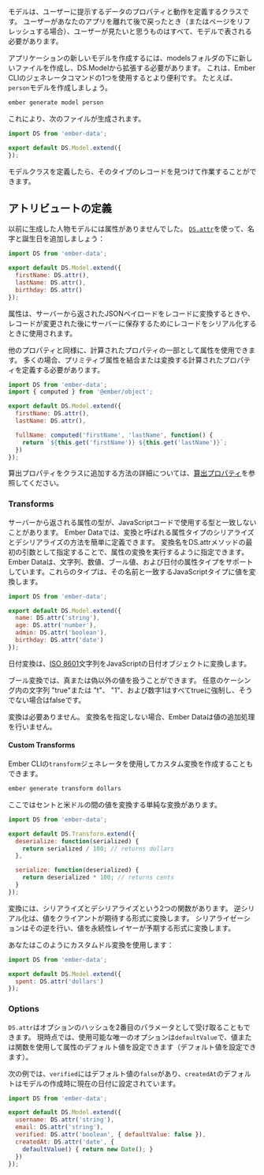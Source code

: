 <!--
A model is a class that defines the properties and behavior of the
data that you present to the user. Anything that the user expects to see
if they leave your app and come back later (or if they refresh the page)
should be represented by a model.
-->

モデルは、ユーザーに提示するデータのプロパティと動作を定義するクラスです。
ユーザーがあなたのアプリを離れて後で戻ったとき（またはページをリフレッシュする場合）、ユーザーが見たいと思うものはすべて、モデルで表される必要があります。

<!--
When you want a new model for your application you need to create a new file
under the models folder and extend from `DS.Model`. This is more conveniently
done by using one of Ember CLI's generator commands. For instance, let's create
a `person` model:
-->

アプリケーションの新しいモデルを作成するには、modelsフォルダの下に新しいファイルを作成し、DS.Modelから拡張する必要があります。
これは、Ember CLIのジェネレータコマンドの1つを使用するとより便利です。
たとえば、`person`モデルを作成しましょう。

```bash
ember generate model person
```

<!--
This will generate the following file:
-->

これにより、次のファイルが生成されます。

```app/models/person.js
import DS from 'ember-data';

export default DS.Model.extend({
});
```

<!--
After you have defined a model class, you can start [finding](../finding-records)
and [working with records](../creating-updating-and-deleting-records) of that type.
-->

モデルクラスを定義したら、そのタイプのレコードを見つけて作業することができます。

<!--
## Defining Attributes
-->

## アトリビュートの定義

<!--
The `person` model we generated earlier didn't have any attributes. Let's
add first and last name, as well as the birthday, using [`DS.attr`](https://www.emberjs.com/api/ember-data/2.16/classes/DS/methods/attr?anchor=attr):
-->

以前に生成した人物モデルには属性がありませんでした。
[`DS.attr`](https://www.emberjs.com/api/ember-data/2.16/classes/DS/methods/attr?anchor=attr)を使って、名字と誕生日を追加しましょう：

```app/models/person.js
import DS from 'ember-data';

export default DS.Model.extend({
  firstName: DS.attr(),
  lastName: DS.attr(),
  birthday: DS.attr()
});
```

<!--
Attributes are used when turning the JSON payload returned from your
server into a record, and when serializing a record to save back to the
server after it has been modified.
-->

属性は、サーバーから返されたJSONペイロードをレコードに変換するときや、レコードが変更された後にサーバーに保存するためにレコードをシリアル化するときに使用されます。

<!--
You can use attributes like any other property, including as part of a
computed property. Frequently, you will want to define computed
properties that combine or transform primitive attributes.
-->

他のプロパティと同様に、計算されたプロパティの一部として属性を使用できます。
多くの場合、プリミティブ属性を結合または変換する計算されたプロパティを定義する必要があります。

```app/models/person.js
import DS from 'ember-data';
import { computed } from '@ember/object';

export default DS.Model.extend({
  firstName: DS.attr(),
  lastName: DS.attr(),

  fullName: computed('firstName', 'lastName', function() {
    return `${this.get('firstName')} ${this.get('lastName')}`;
  })
});
```

<!--
For more about adding computed properties to your classes, see [Computed
Properties](../../object-model/computed-properties).
-->

算出プロパティをクラスに追加する方法の詳細については、[算出プロパティ](../../object-model/computed-properties)を参照してください。

### Transforms

<!--
You may find the type of an attribute returned by the server does not
match the type you would like to use in your JavaScript code. Ember
Data allows you to define simple serialization and deserialization
methods for attribute types called transforms. You can specify that
you would like a transform to run for an attribute by providing the
transform name as the first argument to the `DS.attr` method. Ember Data
supports attribute types of `string`, `number`, `boolean`, and `date`,
which coerce the value to the JavaScript type that matches its name.
-->

サーバーから返される属性の型が、JavaScriptコードで使用する型と一致しないことがあります。
Ember Dataでは、変換と呼ばれる属性タイプのシリアライズとデシリアライズの方法を簡単に定義できます。
変換名をDS.attrメソッドの最初の引数として指定することで、属性の変換を実行するように指定できます。
Ember Dataは、文字列、数値、ブール値、および日付の属性タイプをサポートしています。これらのタイプは、その名前と一致するJavaScriptタイプに値を変換します。

```app/models/person.js
import DS from 'ember-data';

export default DS.Model.extend({
  name: DS.attr('string'),
  age: DS.attr('number'),
  admin: DS.attr('boolean'),
  birthday: DS.attr('date')
});
```

<!--
The `date` transform will transform an
[ISO 8601](https://en.wikipedia.org/wiki/ISO_8601) string to a JavaScript
date object.
-->

日付変換は、[ISO 8601](https://en.wikipedia.org/wiki/ISO_8601)文字列をJavaScriptの日付オブジェクトに変換します。

<!--
The `boolean` transform can handle values other than `true` or
`false`. The strings `"true"` or `"t"` in any casing, `"1"`, and the number
`1` will all coerce to `true`, and `false` otherwise.
-->

ブール変換では、真または偽以外の値を扱うことができます。
任意のケーシング内の文字列 "true"または "t"、 "1"、および数字1はすべてtrueに強制し、そうでない場合はfalseです。

<!--
Transforms are not required. If you do not specify a transform name
Ember Data will do no additional processing of the value.
-->

変換は必要ありません。
変換名を指定しない場合、Ember Dataは値の追加処理を行いません。

#### Custom Transforms

<!--
You can also create custom transforms with Ember CLI's `transform` generator:
-->

Ember CLIの`transform`ジェネレータを使用してカスタム変換を作成することもできます。

```bash
ember generate transform dollars
```

<!--
Here is a simple transform that converts values between cents and US dollars.
-->

ここではセントと米ドルの間の値を変換する単純な変換があります。

```app/transforms/dollars.js
import DS from 'ember-data';

export default DS.Transform.extend({
  deserialize: function(serialized) {
    return serialized / 100; // returns dollars
  },

  serialize: function(deserialized) {
    return deserialized * 100; // returns cents
  }
});
```

<!--
A transform has two functions: `serialize` and `deserialize`. Deserialization
converts a value to a format that the client expects. Serialization does the
reverse and converts a value to the format expected by the persistence layer.
-->

変換には、シリアライズとデシリアライズという2つの関数があります。
逆シリアル化は、値をクライアントが期待する形式に変換します。
シリアライゼーションはその逆を行い、値を永続性レイヤーが予期する形式に変換します。

<!--
You would use the custom `dollars` transform like this:
-->

あなたはこのようにカスタムドル変換を使用します：

```app/models/product.js
import DS from 'ember-data';

export default DS.Model.extend({
  spent: DS.attr('dollars')
});
```

### Options

<!--
`DS.attr` can also take a hash of options as a second parameter. At the moment
the only option available is `defaultValue`, which can use a value or a function
to set the default value of the attribute if one is not supplied.
-->

`DS.attr`はオプションのハッシュを2番目のパラメータとして受け取ることもできます。
現時点では、使用可能な唯一のオプションは`defaultValue`で、値または関数を使用して属性のデフォルト値を設定できます（デフォルト値を設定できます）。

<!--
In the following example we define that `verified` has a default value of
`false` and `createdAt` defaults to the current date at the time of the model's
creation:
-->

次の例では、`verified`にはデフォルト値の`false`があり、`createdAt`のデフォルトはモデルの作成時に現在の日付に設定されています。

```app/models/user.js
import DS from 'ember-data';

export default DS.Model.extend({
  username: DS.attr('string'),
  email: DS.attr('string'),
  verified: DS.attr('boolean', { defaultValue: false }),
  createdAt: DS.attr('date', {
    defaultValue() { return new Date(); }
  })
});
```
